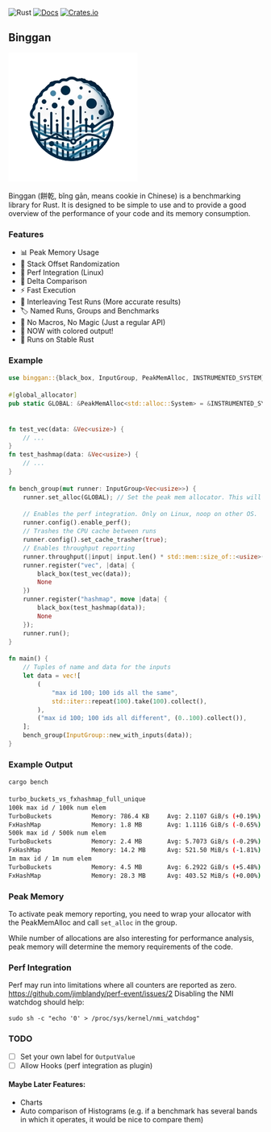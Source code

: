 ![Rust](https://github.com/PSeitz/binggan/workflows/Rust/badge.svg)
[![Docs](https://docs.rs/binggan/badge.svg)](https://docs.rs/crate/binggan/)
[![Crates.io](https://img.shields.io/crates/v/binggan.svg)](https://crates.io/crates/binggan)

## Binggan
![binggan logo](https://raw.githubusercontent.com/PSeitz/binggan/main/logo_s.png)

Binggan (餅乾, bǐng gān, means cookie in Chinese) is a benchmarking library for Rust.
It is designed to be simple to use and to provide a good overview of the performance of your code and its memory consumption.

### Features

* 📊 Peak Memory Usage
* 💎 Stack Offset Randomization
* 💖 Perf Integration (Linux)
* 🔄 Delta Comparison
* ⚡ Fast Execution
* 🧩 Interleaving Test Runs (More accurate results)
* 🏷️ Named Runs, Groups and Benchmarks
* 🧙 No Macros, No Magic (Just a regular API)
* 🎨 NOW with colored output!
* 🦀 Runs on Stable Rust

### Example

```rust
use binggan::{black_box, InputGroup, PeakMemAlloc, INSTRUMENTED_SYSTEM};

#[global_allocator]
pub static GLOBAL: &PeakMemAlloc<std::alloc::System> = &INSTRUMENTED_SYSTEM;


fn test_vec(data: &Vec<usize>) {
    // ...
}
fn test_hashmap(data: &Vec<usize>) {
    // ...
}

fn bench_group(mut runner: InputGroup<Vec<usize>>) {
    runner.set_alloc(GLOBAL); // Set the peak mem allocator. This will enable peak memory reporting.

    // Enables the perf integration. Only on Linux, noop on other OS.
    runner.config().enable_perf();
    // Trashes the CPU cache between runs
    runner.config().set_cache_trasher(true);
    // Enables throughput reporting
    runner.throughput(|input| input.len() * std::mem::size_of::<usize>());
    runner.register("vec", |data| {
        black_box(test_vec(data));
        None
    })
    runner.register("hashmap", move |data| {
        black_box(test_hashmap(data));
        None
    });
    runner.run();
}

fn main() {
    // Tuples of name and data for the inputs
    let data = vec![
        (
            "max id 100; 100 ids all the same",
            std::iter::repeat(100).take(100).collect(),
        ),
        ("max id 100; 100 ids all different", (0..100).collect()),
    ];
    bench_group(InputGroup::new_with_inputs(data));
}

```

### Example Output
```bash
cargo bench

turbo_buckets_vs_fxhashmap_full_unique
100k max id / 100k num elem
TurboBuckets           Memory: 786.4 KB     Avg: 2.1107 GiB/s (+0.19%)    Median: 2.1288 GiB/s (+0.69%)    [1.9055 GiB/s .. 2.1464 GiB/s]    
FxHashMap              Memory: 1.8 MB       Avg: 1.1116 GiB/s (-0.65%)    Median: 1.1179 GiB/s (-0.90%)    [1020.2 MiB/s .. 1.1363 GiB/s]    
500k max id / 500k num elem
TurboBuckets           Memory: 2.4 MB       Avg: 5.7073 GiB/s (-0.29%)    Median: 5.7633 GiB/s (-0.55%)    [5.1313 GiB/s .. 6.1104 GiB/s]    
FxHashMap              Memory: 14.2 MB      Avg: 521.50 MiB/s (-1.81%)    Median: 523.42 MiB/s (-1.75%)    [465.28 MiB/s .. 562.83 MiB/s]    
1m max id / 1m num elem
TurboBuckets           Memory: 4.5 MB       Avg: 6.2922 GiB/s (+5.48%)    Median: 6.3850 GiB/s (+6.56%)    [4.9580 GiB/s .. 6.7989 GiB/s]    
FxHashMap              Memory: 28.3 MB      Avg: 403.52 MiB/s (+0.00%)    Median: 396.74 MiB/s (+0.97%)    [355.83 MiB/s .. 473.37 MiB/s]    
```

### Peak Memory
To activate peak memory reporting, you need to wrap your allocator with the PeakMemAlloc and call `set_alloc` in the group.

While number of allocations are also interesting for performance analysis, peak memory will determine the memory requirements of the code.

### Perf Integration
Perf may run into limitations where all counters are reported as zero. https://github.com/jimblandy/perf-event/issues/2
Disabling the NMI watchdog should help:

`sudo sh -c "echo '0' > /proc/sys/kernel/nmi_watchdog"`

### TODO

- [ ] Set your own label for `OutputValue`
- [ ] Allow Hooks (perf integration as plugin)

#### Maybe Later Features:
* Charts
* Auto comparison of Histograms (e.g. if a benchmark has several bands in which it operates, it would be nice to compare them)

